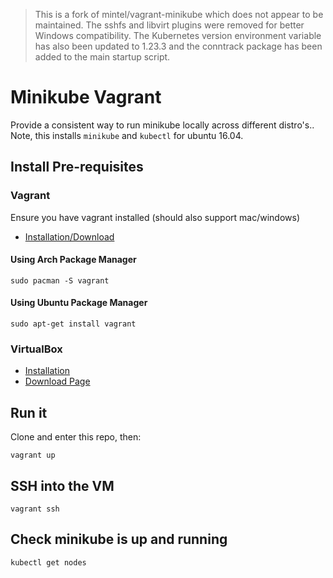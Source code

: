 > This is a fork of mintel/vagrant-minikube which does not appear to be maintained. The sshfs and libvirt plugins were removed for better Windows compatibility. The Kubernetes version environment variable has also been updated to 1.23.3 and the conntrack package has been added to the main startup script.
# Minikube Vagrant

Provide a consistent way to run minikube locally across different distro's..
Note, this installs `minikube` and `kubectl` for ubuntu 16.04.

## Install Pre-requisites
### Vagrant

Ensure you have vagrant installed (should also support mac/windows)

* [Installation/Download](https://www.vagrantup.com/docs/installation/)

#### Using Arch Package Manager
```
sudo pacman -S vagrant
```

#### Using Ubuntu Package Manager
```
sudo apt-get install vagrant
```
### VirtualBox
* [Installation](https://www.virtualbox.org/manual/ch02.html)
* [Download Page](https://www.virtualbox.org/wiki/Downloads)


## Run it

Clone and enter this repo, then:

```
vagrant up
```

## SSH into the VM
```
vagrant ssh
```

## Check minikube is up and running

```
kubectl get nodes
```


